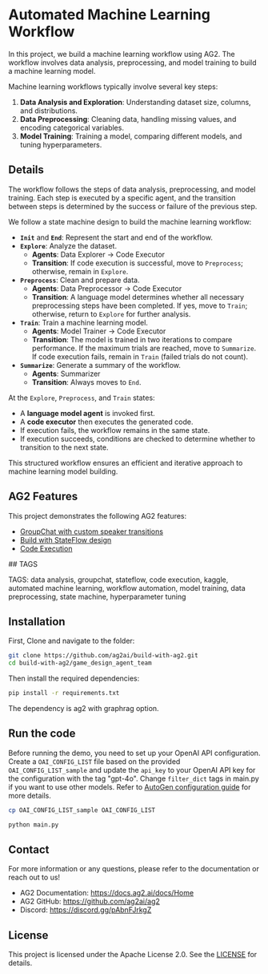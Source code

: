 # Automated Machine Learning Workflow

In this project, we build a machine learning workflow using AG2. The workflow involves data analysis, preprocessing, and model training to build a machine learning model.

Machine learning workflows typically involve several key steps:

1. **Data Analysis and Exploration**: Understanding dataset size, columns, and distributions.
2. **Data Preprocessing**: Cleaning data, handling missing values, and encoding categorical variables.
3. **Model Training**: Training a model, comparing different models, and tuning hyperparameters.

## Details

The workflow follows the steps of data analysis, preprocessing, and model training. Each step is executed by a specific agent, and the transition between steps is determined by the success or failure of the previous step.

We follow a state machine design to build the machine learning workflow:

- **`Init`** and **`End`**: Represent the start and end of the workflow.
- **`Explore`**: Analyze the dataset.
  - **Agents**: Data Explorer → Code Executor
  - **Transition**: If code execution is successful, move to `Preprocess`; otherwise, remain in `Explore`.
- **`Preprocess`**: Clean and prepare data.
  - **Agents**: Data Preprocessor → Code Executor
  - **Transition**: A language model determines whether all necessary preprocessing steps have been completed. If yes, move to `Train`; otherwise, return to `Explore` for further analysis.
- **`Train`**: Train a machine learning model.
  - **Agents**: Model Trainer → Code Executor
  - **Transition**: The model is trained in two iterations to compare performance. If the maximum trials are reached, move to `Summarize`. If code execution fails, remain in `Train` (failed trials do not count).
- **`Summarize`**: Generate a summary of the workflow.
  - **Agents**: Summarizer
  - **Transition**: Always moves to `End`.

At the `Explore`, `Preprocess`, and `Train` states:

- A **language model agent** is invoked first.
- A **code executor** then executes the generated code.
- If execution fails, the workflow remains in the same state.
- If execution succeeds, conditions are checked to determine whether to transition to the next state.

This structured workflow ensures an efficient and iterative approach to machine learning model building.

## AG2 Features

This project demonstrates the following AG2 features:

- [GroupChat with custom speaker transitions](https://docs.ag2.ai/docs/use-cases/notebooks/notebooks/agentchat_groupchat_customized#group-chat-with-customized-speaker-selection-method)
- [Build with StateFlow design](https://docs.ag2.ai/docs/blog/2024-02-29-StateFlow/index#stateflow-build-state-driven-workflows-with-customized-speaker-selection-in-groupchat)
- [Code Execution](https://docs.ag2.ai/docs/user-guide/advanced-concepts/code-execution#code-execution)

## TAGS

TAGS: data analysis, groupchat, stateflow, code execution, kaggle, automated machine learning, workflow automation, model training, data preprocessing, state machine, hyperparameter tuning

## Installation

First, Clone and navigate to the folder:

```bash
git clone https://github.com/ag2ai/build-with-ag2.git
cd build-with-ag2/game_design_agent_team
```

Then install the required dependencies:

```bash
pip install -r requirements.txt
```

The dependency is ag2 with graphrag option.

## Run the code

Before running the demo, you need to set up your OpenAI API configuration. Create a `OAI_CONFIG_LIST` file based on the provided `OAI_CONFIG_LIST_sample` and update the `api_key` to your OpenAI API key for the configuration with the tag "gpt-4o". Change `filter_dict` tags in main.py if you want to use other models. Refer to [AutoGen configuration guide](https://docs.ag2.ai/getting-started#configuration) for more details.

```bash
cp OAI_CONFIG_LIST_sample OAI_CONFIG_LIST
```

```bash
python main.py
```

## Contact

For more information or any questions, please refer to the documentation or reach out to us!

- AG2 Documentation: https://docs.ag2.ai/docs/Home
- AG2 GitHub: https://github.com/ag2ai/ag2
- Discord: https://discord.gg/pAbnFJrkgZ

## License

This project is licensed under the Apache License 2.0. See the [LICENSE](../LICENSE) for details.
